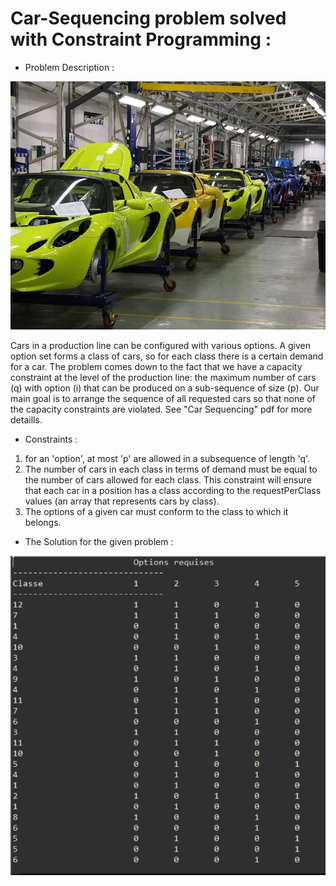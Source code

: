 # Car-Sequencing problem solved with Constraint Programming :

- Problem Description :

![pic!](images/ProductionLine.jpg)

Cars in a production line can be configured with various options. A given option set forms a class of cars, so for each class there is a certain demand for a car.
The problem comes down to the fact that we have a capacity constraint at the level of the production line: the maximum number of cars (q) with option (i) that can be produced on a sub-sequence of size (p).
Our main goal is to arrange the sequence of all requested cars so that none of the capacity constraints are violated.
See "Car Sequencing" pdf for more detaills.

- Constraints :
1) for an 'option', at most 'p' are allowed in a subsequence of length 'q'.
2) The number of cars in each class in terms of demand must be equal to the number of cars allowed for each class. This constraint will ensure that each car in a position has a class according to the requestPerClass values (an array that represents cars by class).
3) The options of a given car must conform to the class to which it belongs.

- The Solution for the given problem :

![solved!](images/Solution.jpg)